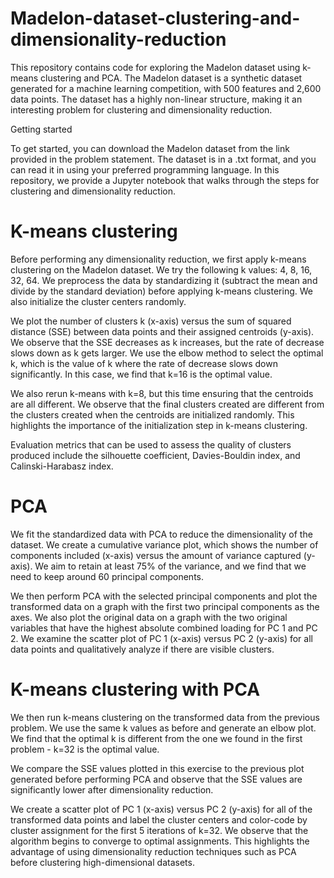 # Madelon-dataset-clustering-and-dimensionality-reduction

This repository contains code for exploring the Madelon dataset using k-means clustering and PCA. The Madelon dataset is a synthetic dataset generated for a machine learning competition, with 500 features and 2,600 data points. The dataset has a highly non-linear structure, making it an interesting problem for clustering and dimensionality reduction.

Getting started

To get started, you can download the Madelon dataset from the link provided in the problem statement. The dataset is in a .txt format, and you can read it in using your preferred programming language. In this repository, we provide a Jupyter notebook that walks through the steps for clustering and dimensionality reduction.

# K-means clustering
Before performing any dimensionality reduction, we first apply k-means clustering on the Madelon dataset. We try the following k values: 4, 8, 16, 32, 64. We preprocess the data by standardizing it (subtract the mean and divide by the standard deviation) before applying k-means clustering. We also initialize the cluster centers randomly.

We plot the number of clusters k (x-axis) versus the sum of squared distance (SSE) between data points and their assigned centroids (y-axis). We observe that the SSE decreases as k increases, but the rate of decrease slows down as k gets larger. We use the elbow method to select the optimal k, which is the value of k where the rate of decrease slows down significantly. In this case, we find that k=16 is the optimal value.

We also rerun k-means with k=8, but this time ensuring that the centroids are all different. We observe that the final clusters created are different from the clusters created when the centroids are initialized randomly. This highlights the importance of the initialization step in k-means clustering.

Evaluation metrics that can be used to assess the quality of clusters produced include the silhouette coefficient, Davies-Bouldin index, and Calinski-Harabasz index.

# PCA
We fit the standardized data with PCA to reduce the dimensionality of the dataset. We create a cumulative variance plot, which shows the number of components included (x-axis) versus the amount of variance captured (y-axis). We aim to retain at least 75% of the variance, and we find that we need to keep around 60 principal components.

We then perform PCA with the selected principal components and plot the transformed data on a graph with the first two principal components as the axes. We also plot the original data on a graph with the two original variables that have the highest absolute combined loading for PC 1 and PC 2. We examine the scatter plot of PC 1 (x-axis) versus PC 2 (y-axis) for all data points and qualitatively analyze if there are visible clusters.

# K-means clustering with PCA
We then run k-means clustering on the transformed data from the previous problem. We use the same k values as before and generate an elbow plot. We find that the optimal k is different from the one we found in the first problem - k=32 is the optimal value.

We compare the SSE values plotted in this exercise to the previous plot generated before performing PCA and observe that the SSE values are significantly lower after dimensionality reduction.

We create a scatter plot of PC 1 (x-axis) versus PC 2 (y-axis) for all of the transformed data points and label the cluster centers and color-code by cluster assignment for the first 5 iterations of k=32. We observe that the algorithm begins to converge to optimal assignments. This highlights the advantage of using dimensionality reduction techniques such as PCA before clustering high-dimensional datasets.
